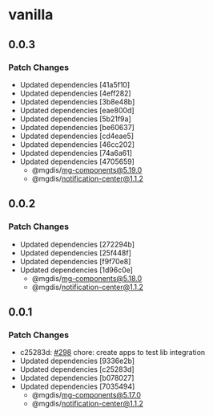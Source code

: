 # vanilla

## 0.0.3

### Patch Changes

- Updated dependencies [41a5f10]
- Updated dependencies [4eff282]
- Updated dependencies [3b8e48b]
- Updated dependencies [eae800d]
- Updated dependencies [5b21f9a]
- Updated dependencies [be60637]
- Updated dependencies [cd4eae5]
- Updated dependencies [46cc202]
- Updated dependencies [74a6a61]
- Updated dependencies [4705659]
  - @mgdis/mg-components@5.19.0
  - @mgdis/notification-center@1.1.2

## 0.0.2

### Patch Changes

- Updated dependencies [272294b]
- Updated dependencies [25f448f]
- Updated dependencies [f9f70e8]
- Updated dependencies [1d96c0e]
  - @mgdis/mg-components@5.18.0
  - @mgdis/notification-center@1.1.2

## 0.0.1

### Patch Changes

- c25283d: [#298](https://gitlab.mgdis.fr/core/core-ui/core-ui/-/issues/298) chore: create apps to test lib integration
- Updated dependencies [9336e2b]
- Updated dependencies [c25283d]
- Updated dependencies [b078027]
- Updated dependencies [7035494]
  - @mgdis/mg-components@5.17.0
  - @mgdis/notification-center@1.1.2
